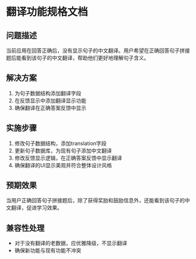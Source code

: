 # 翻译功能规格文档

## 问题描述
当前应用在回答正确后，没有显示句子的中文翻译。用户希望在正确回答句子拼接题后能看到该句子的中文翻译，帮助他们更好地理解句子含义。

## 解决方案
1. 为句子数据结构添加翻译字段
2. 在反馈显示中添加翻译显示功能
3. 确保翻译在正确答案反馈中显示

## 实施步骤
1. 修改句子数据结构，添加translation字段
2. 更新句子数据库，为现有句子添加中文翻译
3. 修改反馈显示逻辑，在正确答案反馈中显示翻译
4. 确保翻译的UI显示美观并符合整体设计风格

## 预期效果
当用户正确回答句子拼接题后，除了获得奖励和鼓励信息外，还能看到该句子的中文翻译，促进学习效果。

## 兼容性处理
- 对于没有翻译的老数据，应优雅降级，不显示翻译
- 确保新功能与现有功能不冲突